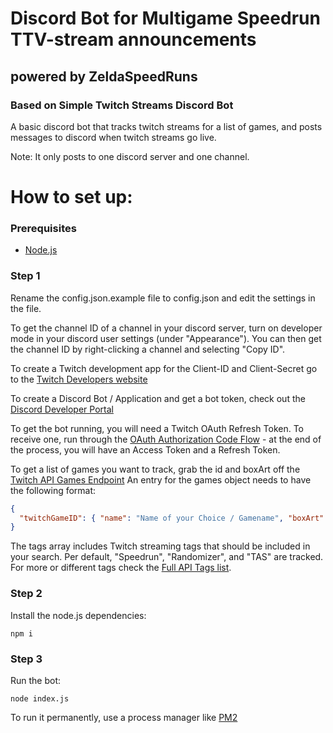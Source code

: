 # Discord Bot for Multigame Speedrun TTV-stream announcements
## powered by ZeldaSpeedRuns
### Based on Simple Twitch Streams Discord Bot

A basic discord bot that tracks twitch streams for a list of games, and posts messages to discord when twitch streams go live.

Note: It only posts to one discord server and one channel.

# How to set up:

### Prerequisites

* [Node.js](https://nodejs.org/)

### Step 1
Rename the config.json.example file to config.json and edit the settings in the file.

To get the channel ID of a channel in your discord server, turn on developer mode in your discord user settings (under "Appearance"). You can then get the channel ID by right-clicking a channel and selecting "Copy ID".

To create a Twitch development app for the Client-ID and Client-Secret go to the [Twitch Developers website](https://dev.twitch.tv/console/apps) 

To create a Discord Bot / Application and get a bot token, check out the [Discord Developer Portal](https://discordapp.com/developers/applications/)

To get the bot running, you will need a Twitch OAuth Refresh Token.
To receive one, run through the [OAuth Authorization Code Flow](https://dev.twitch.tv/docs/authentication/getting-tokens-oauth#oauth-authorization-code-flow) - at the end of the process, you will have an Access Token and a Refresh Token.

To get a list of games you want to track, grab the id and boxArt off the [Twitch API Games Endpoint](https://dev.twitch.tv/docs/api/reference#get-games)
An entry for the games object needs to have the following format:
```json
{
  "twitchGameID": { "name": "Name of your Choice / Gamename", "boxArt": "twitchBoxArtImageLink" }
}
```
The tags array includes Twitch streaming tags that should be included in your search. Per default, "Speedrun", "Randomizer", and "TAS" are tracked.
For more or different tags check the [Full API Tags list](https://dev.twitch.tv/docs/api/reference#get-all-stream-tags).

### Step 2

Install the node.js dependencies:
```
npm i
```

### Step 3

Run the bot:
```
node index.js
```
To run it permanently, use a process manager like [PM2](https://www.npmjs.com/package/pm2)
